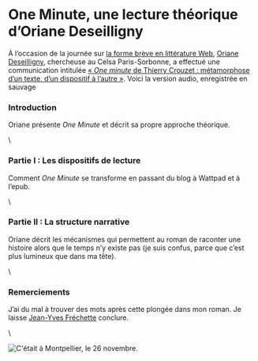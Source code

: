 # One Minute, une lecture théorique d’Oriane Deseilligny

À l’occasion de la journée sur [la forme brève en littérature Web](http://www.lr2l.fr/actualites/les-formes-breves-lhonneur-luniversite-montpellier-3.html), [Oriane Deseilligny](http://www.gripic.fr/utilisateur/oriane-deseilligny), chercheuse au Celsa Paris-Sorbonne, a effectué une communication intitulée [« *One minute* de Thierry Crouzet : métamorphose d’un texte, d’un dispositif à l’autre »](http://nt2.uqam.ca/fr/cahiers-virtuels/article/one-minute-de-thierry-crouzet-metamorphoses-dun-texte-dun-dispositif-lautre). Voici la version audio, enregistrée en sauvage<span id="more-42954"></span>

### Introduction

Oriane présente *One Minute* et décrit sa propre approche théorique.

\

### Partie I : Les dispositifs de lecture

Comment *One Minute* se transforme en passant du blog à Wattpad et à l’epub.

\

### Partie II : La structure narrative

Oriane décrit les mécanismes qui permettent au roman de raconter une histoire alors que le temps n’y existe pas (je suis confus, parce que c’est plus lumineux que dans ma tête).

\

### Remerciements

J’ai du mal à trouver des mots après cette plongée dans mon roman. Je laisse [Jean-Yves Fréchette](https://twitter.com/JYFrechette) conclure.

\

![C'était à Montpellier, le 26 novembre.](https://tcrouzet.com/images_tc/2015/11/rira.png)